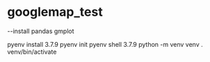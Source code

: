 # googlemap_test

--install
  pandas
  gmplot

pyenv install 3.7.9
pyenv init
pyenv shell 3.7.9
python -m venv venv
. venv/bin/activate
